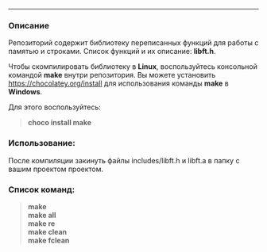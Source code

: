 ***
### Описание
Репозиторий содержит библиотеку переписанных функций для работы с памятью и строками.
Список функций и их описание: **libft.h**.

Чтобы скомпилировать библиотеку в **Linux**, воспользуйтесь консольной командой **make** внутри репозитория.
Вы можете установить https://chocolatey.org/install для использования команды **make** в **Windows**.

Для этого воспользуйтесь:
> **choco install make**

### Использование:
После компиляции закинуть файлы includes/libft.h и libft.a в папку с вашим проектом проектом.

### Список команд:  
> **make**  
> **make all**  
> **make re**  
> **make clean**  
> **make fclean**


